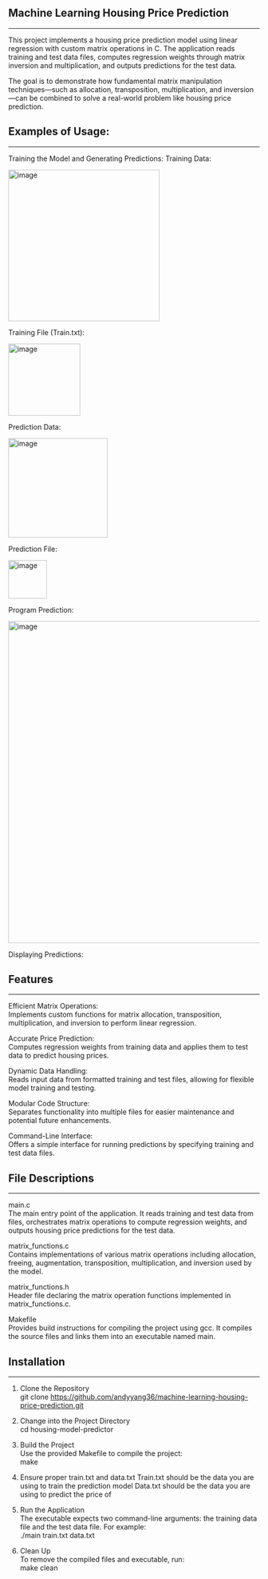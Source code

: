 ## Machine Learning Housing Price Prediction
---

This project implements a housing price prediction model using linear regression with custom matrix operations in C. The application reads training and test data files, computes regression weights through matrix inversion and multiplication, and outputs predictions for the test data.

The goal is to demonstrate how fundamental matrix manipulation techniques—such as allocation, transposition, multiplication, and inversion—can be combined to solve a real-world problem like housing price prediction.

## Examples of Usage:
---
Training the Model and Generating Predictions: 
Training Data:

<img width="303" alt="image" src="https://github.com/user-attachments/assets/06057861-e990-4c42-a1fc-abc7ced4b6a9" />

Training File (Train.txt):

<img width="144" alt="image" src="https://github.com/user-attachments/assets/a99fb309-93de-4518-99b9-429a987a7832" />

Prediction Data:

<img width="199" alt="image" src="https://github.com/user-attachments/assets/a9e67bdc-a9f6-4319-acb5-6e39ba86caaf" />


Prediction File:

<img width="77" alt="image" src="https://github.com/user-attachments/assets/eac96f06-f2ff-4788-aaf8-78c3a5d1c6fe" />

Program Prediction:

<img width="644" alt="image" src="https://github.com/user-attachments/assets/f5bb6c1f-d6f5-4be8-a02f-0152f06a8bd9" />



Displaying Predictions:  



## Features
---
Efficient Matrix Operations:  
Implements custom functions for matrix allocation, transposition, multiplication, and inversion to perform linear regression.

Accurate Price Prediction:  
Computes regression weights from training data and applies them to test data to predict housing prices.

Dynamic Data Handling:  
Reads input data from formatted training and test files, allowing for flexible model training and testing.

Modular Code Structure:  
Separates functionality into multiple files for easier maintenance and potential future enhancements.

Command-Line Interface:  
Offers a simple interface for running predictions by specifying training and test data files.

## File Descriptions
---
main.c  
The main entry point of the application. It reads training and test data from files, orchestrates matrix operations to compute regression weights, and outputs housing price predictions for the test data.

matrix_functions.c  
Contains implementations of various matrix operations including allocation, freeing, augmentation, transposition, multiplication, and inversion used by the model.

matrix_functions.h  
Header file declaring the matrix operation functions implemented in matrix_functions.c.

Makefile  
Provides build instructions for compiling the project using gcc. It compiles the source files and links them into an executable named main.

## Installation
---
1. Clone the Repository  
   git clone https://github.com/andyyang36/machine-learning-housing-price-prediction.git

2. Change into the Project Directory  
   cd housing-model-predictor

3. Build the Project  
   Use the provided Makefile to compile the project:  
   make
   
4. Ensure proper train.txt and data.txt
   Train.txt should be the data you are using to train the prediction model
   Data.txt should be the data you are using to predict the price of

5. Run the Application  
   The executable expects two command-line arguments: the training data file and the test data file. For example:  
   ./main train.txt data.txt

6. Clean Up  
   To remove the compiled files and executable, run:  
   make clean
